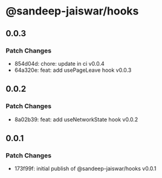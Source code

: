 # @sandeep-jaiswar/hooks

## 0.0.3

### Patch Changes

- 854d04d: chore: update in ci v0.0.4
- 64a320e: feat: add usePageLeave hook v0.0.3

## 0.0.2

### Patch Changes

- 8a02b39: feat: add useNetworkState hook v0.0.2

## 0.0.1

### Patch Changes

- 173f99f: initial publish of @sandeep-jaiswar/hooks v0.0.1
